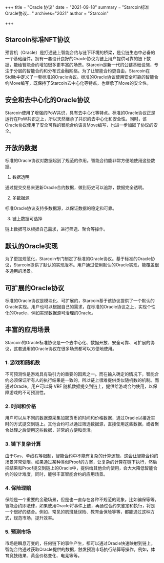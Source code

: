 +++
title = "Oracle 协议"
date = "2021-09-18"
summary = "Starcoin标准Oracle协议... "
archives="2021"
author = "Starcoin"

+++

## Starcoin标准NFT协议

预言机（Oracle）是打通链上智能合约与链下环境的桥梁，是公链生态中必备的一个基础组件。拥有一套设计良好的Oracle协议为链上用户提供可靠的链下数据，能给智能合约增加很多更丰富的场景。Starcoin是新一代的公链基础设施，专注于分层的智能合约和分布式金融网络。为了让智能合约更自由，Starcoin在Stdlib中定义了一套标准的Oracle协议。标准的Oracle协议使用安全可靠的智能合约Move编写，既保持了Starcoin去中心化等特点，也继承了Move的安全性。



## 安全和去中心化的Oracle协议

Starcoin使用了增强的PoW共识，具有去中心化等特点。标准的Oracle协议正是运行在PoW共识之上，所以天然继承了共识的去中心化和安全性。同时，该Oracle协议使用了安全可靠的智能合约语言Move编写，也进一步加固了协议的安全。



## 开放的数据

标准的Oracle协议对数据起到了规范的作用，智能合约能非常方便地使用这些数据。

1. 数据透明

通过提交交易来更新Oracle合约数据，做到历史可以追踪，数据完全透明。

2. 多数据源

标准Oracle协议支持多数据源，以保证数据的稳定和可靠。

3. 链上数据可选择

链上数据可以根据自己需求，进行筛选、聚合等操作。



## 默认的Oracle实现

为了更加规范化，Starcoin专门制定了标准的Oracle协议。基于标准的Oracle协议，Starcoin提供了默认的实现版本。用户通过使用默认的Oracle实现，能覆盖很多通用的场景。



## 可扩展的Oracle协议

标准的Oracle协议是模块化、可扩展的，Starcoin基于该协议提供了一个默认的Oracle实现。用户也可以根据自己的需求，在标准的Oracle协议之上，实现个性化的Oracle，例如实现数据源可治理的Oracle。



## 丰富的应用场景

Starcoin的Oracle标准协议是一个去中心化、数据开放、安全可靠、可扩展的协议，这套通用的Oracle协议在很多场景都可以方便地使用。

### 1. 游戏和随机数

不可预测性是游戏具有吸引力的重要的因素之一。而在输入确定的情况下，智能合约必须保证所有人的执行结果是一致的，所以链上很难提供类似随机数的机制。而通过Oracle，用户可以将 VRF 随机数据提交到链上，提供给游戏合约使用，以保障游戏的不可预测性。

### 2. 时间和价格

用户可以从不同的数据源采集加密货币的时间和价格数据，通过Oracle以接近实时的方式提交到链上。其他合约可以通过筛选数据源，直接使用这些数据，或者聚合处理之后使用这些数据，非常的方便和灵活。

### 3. 链下复杂计算

由于Gas、单线程等限制，智能合约中不能有复杂的计算逻辑，这会让智能合约的场景非常受限。如果通过某种类似Proof的方案，让复杂的计算在链下执行，然后把结果和Proof提交到链上的Oracle中，提供给其他合约使用，会大大降低智能合约的设计难度，同时，能够丰富智能合约的应用场景。

### 4. 保险理赔

保险是一个重要的金融场景，但是也一直存在各种不规范的现象，比如骗保等等。智能合约即法律，如果使用Oracle将事件上链，再通过合约来鉴定和执行，将是一个很好的结合。例如，常见的航班延误险、教育金保险等等，都能通过这种方式，规范市场，提升效率。

### 5. 预测市场

市场是瞬息万变的，任何链下的事件产生，都可以通过Oracle快速映射到链上。智能合约通过获取Oracle提供的数据，触发预测市场执行结算等操作。例如，体育竞技结果、黄金价格变化、电竞等等。